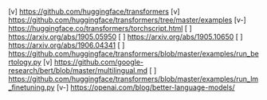 [v] https://github.com/huggingface/transformers
[v] https://github.com/huggingface/transformers/tree/master/examples
[v-] https://huggingface.co/transformers/torchscript.html
[ ] https://arxiv.org/abs/1905.05950
[ ] https://arxiv.org/abs/1905.10650
[ ] https://arxiv.org/abs/1906.04341
[ ] https://github.com/huggingface/transformers/blob/master/examples/run_bertology.py
[v] https://github.com/google-research/bert/blob/master/multilingual.md
[ ] https://github.com/huggingface/transformers/blob/master/examples/run_lm_finetuning.py
[v-] https://openai.com/blog/better-language-models/

